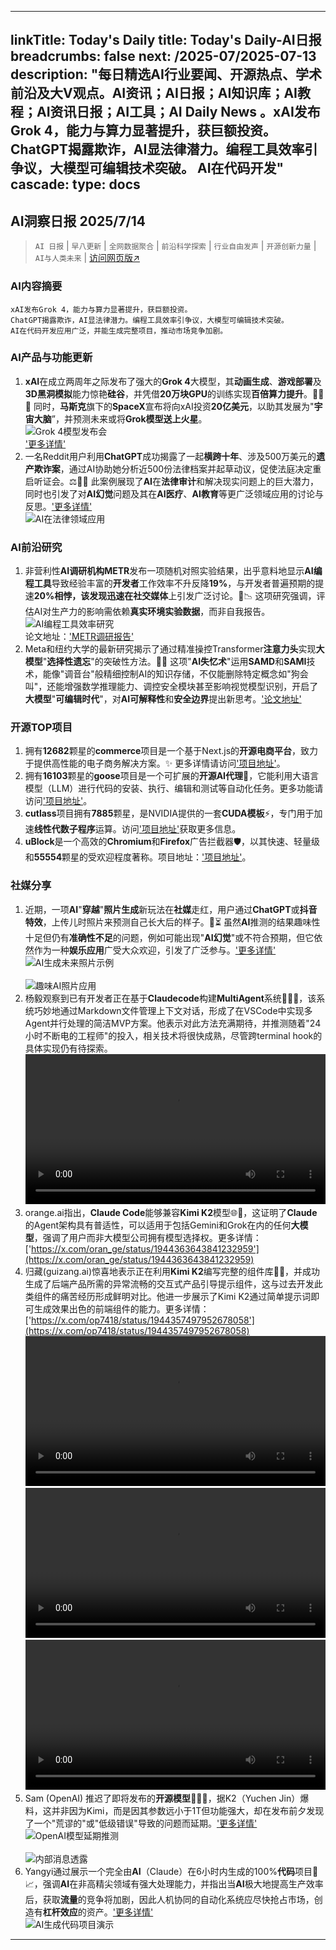 
---
linkTitle: Today's Daily
title: Today's Daily-AI日报
breadcrumbs: false
next: /2025-07/2025-07-13
description: "每日精选AI行业要闻、开源热点、学术前沿及大V观点。AI资讯；AI日报；AI知识库；AI教程；AI资讯日报；AI工具；AI Daily News 。xAI发布Grok 4，能力与算力显著提升，获巨额投资。
 ChatGPT揭露欺诈，AI显法律潜力。编程工具效率引争议，大模型可编辑技术突破。
 AI在代码开发"
cascade:
  type: docs
---

## AI洞察日报 2025/7/14

>  `AI 日报` | `早八更新` | `全网数据聚合` | `前沿科学探索` | `行业自由发声` | `开源创新力量` | `AI与人类未来` | [访问网页版↗️](https://ai.hubtoday.app/)



### **AI内容摘要**

```
xAI发布Grok 4，能力与算力显著提升，获巨额投资。
ChatGPT揭露欺诈，AI显法律潜力。编程工具效率引争议，大模型可编辑技术突破。
AI在代码开发应用广泛，并能生成完整项目，推动市场竞争加剧。
```



### AI产品与功能更新
1.  **xAI**在成立两周年之际发布了强大的**Grok 4**大模型，其**动画生成**、**游戏部署**及**3D黑洞模拟**能力惊艳**硅谷**，并凭借**20万块GPU**的训练实现**百倍算力提升**。🚀🌌✨ 同时，**马斯克**旗下的**SpaceX**宣布将向xAI投资**20亿美元**，以助其发展为"**宇宙大脑**”，并预测未来或将**Grok模型送上火星**。
    <br/> ![Grok 4模型发布会](https://cdn.jsdmirror.com/gh/justlovemaki/imagehub@main/images/2025/07/news_01k0264zgse2w8swhpffenh5fw.avif) <br/>
    ['更多详情'](https://mp.weixin.qq.com/s?__biz=MzI3MTA0MTk1MA==&mid=2652609087&idx=1&sn=0417e70d99c452b888aa3261787c217d)
2.  一名Reddit用户利用**ChatGPT**成功揭露了一起**横跨十年**、涉及500万美元的**遗产欺诈案**，通过AI协助她分析近500份法律档案并起草动议，促使法庭决定重启听证会。⚖️🕵️‍♀️ 此案例展现了**AI**在**法律审计**和解决现实问题上的巨大潜力，同时也引发了对**AI幻觉**问题及其在**AI医疗**、**AI教育**等更广泛领域应用的讨论与反思。['更多详情'](https://mp.weixin.qq.com/s?__biz=MzIzNjc1NzUzMw==&mid=2247809745&idx=1&sn=2d6dfbbd344b99dd527ed2896ee39c55)
    <br/> ![AI在法律领域应用](https://cdn.jsdmirror.com/gh/justlovemaki/imagehub@main/images/2025/07/news_01k02650vvebk9ytxkfq3v0xxn.avif) <br/>

### AI前沿研究
1.  非营利性**AI调研机构METR**发布一项随机对照实验结果，出乎意料地显示**AI编程工具**导致经验丰富的**开发者**工作效率不升反降**19%**，与开发者普遍预期的提速**20%**相悖，该发现迅速在**社交媒体**上引发广泛讨论。🤔📉 这项研究强调，评估AI对生产力的影响需依赖**真实环境实验数据**，而非自我报告。
    <br/> ![AI编程工具效率研究](https://cdn.jsdmirror.com/gh/justlovemaki/imagehub@main/images/2025/07/news_01k02652sdfwe9qkxz3qdn94jn.avif) <br/>
    论文地址：['METR调研报告'](https://www.jiqizhixin.com/articles/2025-07-13-3)
2.  Meta和纽约大学的最新研究揭示了通过精准操控Transformer**注意力头**实现**大模型**"**选择性遗忘**"的突破性方法。🧠💡 这项"**AI失忆术**"运用**SAMD**和**SAMI**技术，能像"调音台"般精细控制AI的知识存储，不仅能删除特定概念如"狗会叫"，还能增强数学推理能力、调控安全模块甚至影响视觉模型识别，开启了**大模型**"**可编辑时代**"，对**AI可解释性**和**安全边界**提出新思考。['论文地址'](https://www.arxiv.org/pdf/2506.17052)

### 开源TOP项目
1.  拥有**12682**颗星的**commerce**项目是一个基于Next.js的**开源电商平台**，致力于提供高性能的电子商务解决方案。✨ 更多详情请访问['项目地址'](https://github.com/vercel/commerce)。
2.  拥有**16103**颗星的**goose**项目是一个可扩展的**开源AI代理**🤖，它能利用大语言模型（LLM）进行代码的安装、执行、编辑和测试等自动化任务。更多功能请访问['项目地址'](https://github.com/block/goose)。
3.  **cutlass**项目拥有**7885**颗星，是NVIDIA提供的一套**CUDA模板**⚡，专门用于加速**线性代数子程序**运算。访问['项目地址'](https://github.com/NVIDIA/cutlass)获取更多信息。
4.  **uBlock**是一个高效的**Chromium**和**Firefox**广告拦截器🛡️，以其快速、轻量级和**55554**颗星的受欢迎程度著称。项目地址：['项目地址'](https://github.com/gorhill/uBlock)。

### 社媒分享
1.  近期，一项**AI**"**穿越**"**照片生成**新玩法在**社媒**走红，用户通过**ChatGPT**或**抖音特效**，上传儿时照片来预测自己长大后的样子。🤳⏳ 虽然**AI**推测的结果趣味性十足但仍有**准确性不足**的问题，例如可能出现"**AI幻觉**"或不符合预期，但它依然作为一种**娱乐应用**广受大众欢迎，引发了广泛参与。['更多详情'](https://mp.weixin.qq.com/s?__biz=MzIzNjc1NzUzMw==&mid=2247809745&idx=3&sn=b455da483fad293e9d2d03420bd824ee)
    <br/> ![AI生成未来照片示例](https://cdn.jsdmirror.com/gh/justlovemaki/imagehub@main/images/2025/07/news_01k02654g3esa95v0j85r2pqfm.avif) <br/>
    <br/> ![趣味AI照片应用](https://cdn.jsdmirror.com/gh/justlovemaki/imagehub@main/images/2025/07/news_01k026568qfpy8x8pa9zk2rp13.avif) <br/>
2.  杨毅观察到已有开发者正在基于**Claudecode**构建**MultiAgent**系统👨‍💻🔗，该系统巧妙地通过Markdown文件管理上下文对话，形成了在VSCode中实现多Agent并行处理的简洁MVP方案。他表示对此方法充满期待，并推测随着"24小时不断电的工程师"的投入，相关技术将很快成熟，尽管跨terminal hook的具体实现仍有待探索。
    <video src="https://video.twimg.com/amplify_video/1944391220429774848/vid/avc1/720x1278/6kwmHQRYTz9RcIkt.mp4?tag=14" controls="controls" width="100%"></video>
3.  orange.ai指出，**Claude Code**能够兼容**Kimi K2**模型🌐🤝，这证明了**Claude**的Agent架构具有普适性，可以适用于包括Gemini和Grok在内的任何**大模型**，强调了用户而非大模型公司拥有模型选择权。更多详情：['https://x.com/oran_ge/status/1944363643841232959'](https://x.com/oran_ge/status/1944363643841232959)
4.  归藏(guizang.ai)惊喜地表示正在利用**Kimi K2**编写完整的组件库🥳🎉，并成功生成了后端产品所需的异常流畅的交互式产品引导提示组件，这与过去开发此类组件的痛苦经历形成鲜明对比。他进一步展示了Kimi K2通过简单提示词即可生成效果出色的前端组件的能力。更多详情：['https://x.com/op7418/status/1944357497952678058'](https://x.com/op7418/status/1944357497952678058)
    <video src="https://cdn.jsdmirror.com/gh/justlovemaki/imagehub@main/images/2025/07/news_01k0265apbepq80ske6cw13dke.mp4" controls="controls" width="100%"></video>
    <video src="https://cdn.jsdmirror.com/gh/justlovemaki/imagehub@main/images/2025/07/news_01k0265ez2fhdaefrr0q637b8c.mp4" controls="controls" width="100%"></video>
    <video src="https://cdn.jsdmirror.com/gh/justlovemaki/imagehub@main/images/2025/07/news_01k0265pg2fj5vg82myj37zc8j.mp4" controls="controls" width="100%"></video>
5.  Sam (OpenAI) 推迟了即将发布的**开源模型**😮‍💨🤫，据K2（Yuchen Jin）爆料，这并非因为Kimi，而是因其参数远小于1T但功能强大，却在发布前夕发现了一个"荒谬的"或"低级错误"导致的问题而延期。['更多详情'](https://x.com/op7418/status/1944254013408784624)
    <br/> ![OpenAI模型延期推测](https://cdn.jsdmirror.com/gh/justlovemaki/imagehub@main/images/2025/07/news_01k0265teeehgb6gxxt9bsw290.avif) <br/>
    <br/> ![内部消息透露](https://cdn.jsdmirror.com/gh/justlovemaki/imagehub@main/images/2025/07/news_01k0265xjjfr5rfambxmamwfmp.avif) <br/>
6.  Yangyi通过展示一个完全由**AI**（Claude）在6小时内生成的100%**代码**项目🤖📈，强调**AI**在非高精尖领域有强大处理能力，并指出当**AI**极大地提高生产效率后，获取**流量**的竞争将加剧，因此人机协同的自动化系统应尽快抢占市场，创造有**杠杆效应**的资产。['更多详情'](https://x.com/Yangyixxxx/status/1944252584950374435)
    <br/> ![AI生成代码项目演示](https://cdn.jsdmirror.com/gh/justlovemaki/imagehub@main/images/2025/07/news_01k026617xeqz9ez7n4xe18p5a.avif) <br/>

---
